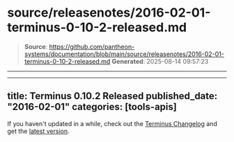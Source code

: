 # source/releasenotes/2016-02-01-terminus-0-10-2-released.md

> **Source**: https://github.com/pantheon-systems/documentation/blob/main/source/releasenotes/2016-02-01-terminus-0-10-2-released.md
> **Generated**: 2025-08-14 09:57:23

---

---
title: Terminus 0.10.2 Released
published_date: "2016-02-01"
categories: [tools-apis]
---
If you haven't updated in a while, check out the [Terminus Changelog](https://github.com/pantheon-systems/cli/blob/master/CHANGELOG.md) and get the [latest version](https://github.com/pantheon-systems/cli/releases).
